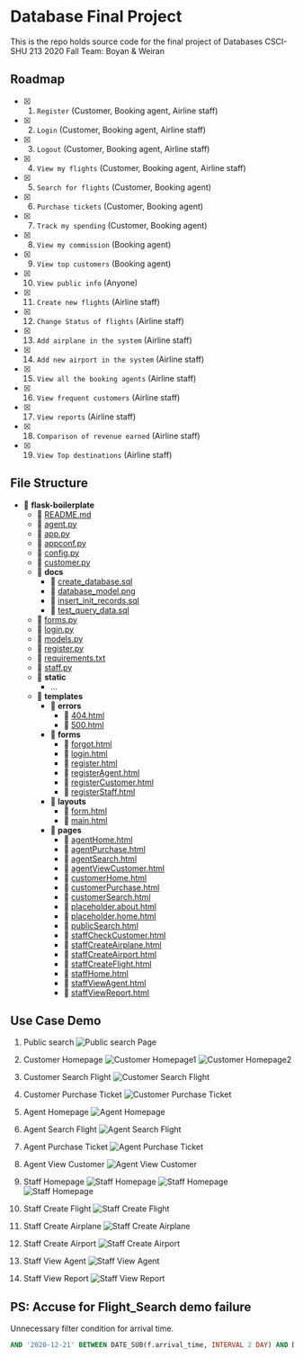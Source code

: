 # Database Final Project
This is the repo holds source code for the final project of Databases CSCI-SHU 213 2020 Fall
Team: Boyan & Weiran
## Roadmap

- [x]  1. `Register` (Customer, Booking agent, Airline staff)
- [x]  2. `Login` (Customer, Booking agent, Airline staff)
- [x]  3. `Logout` (Customer, Booking agent, Airline staff)
- [x]  4. `View my flights` (Customer, Booking agent, Airline staff)
- [x]  5. `Search for flights` (Customer, Booking agent)
- [x]  6. `Purchase tickets` (Customer, Booking agent)
- [x]  7. `Track my spending` (Customer, Booking agent)
- [x]  8. `View my commission` (Booking agent)
- [x]  9. `View top customers` (Booking agent)
- [x]  10. `View public info` (Anyone)
- [x]  11. `Create new flights` (Airline staff)
- [x]  12. `Change Status of flights` (Airline staff)
- [x]  13. `Add airplane in the system` (Airline staff)
- [x]  14. `Add new airport in the system` (Airline staff)
- [x]  15. `View all the booking agents` (Airline staff)
- [x]  16. `View frequent customers` (Airline staff)
- [x]  17. `View reports` (Airline staff)
- [x]  18. `Comparison of revenue earned` (Airline staff)
- [x]  19. `View Top destinations` (Airline staff)

## File Structure
- 📂 __flask\-boilerplate__
   - 📄 [README.md](README.md)
   - 📄 [agent.py](agent.py)
   - 📄 [app.py](app.py)
   - 📄 [appconf.py](appconf.py)
   - 📄 [config.py](config.py)
   - 📄 [customer.py](customer.py)
   - 📂 __docs__
     - 📄 [create\_database.sql](docs/create_database.sql)
     - 📄 [database\_model.png](docs/database_model.png)
     - 📄 [insert\_init\_records.sql](docs/insert_init_records.sql)
     - 📄 [test\_query\_data.sql](docs/test_query_data.sql)
   - 📄 [forms.py](forms.py)
   - 📄 [login.py](login.py)
   - 📄 [models.py](models.py)
   - 📄 [register.py](register.py)
   - 📄 [requirements.txt](requirements.txt)
   - 📄 [staff.py](staff.py)
   - 📂 __static__
     - ...
   - 📂 __templates__
     - 📂 __errors__
       - 📄 [404.html](templates/errors/404.html)
       - 📄 [500.html](templates/errors/500.html)
     - 📂 __forms__
       - 📄 [forgot.html](templates/forms/forgot.html)
       - 📄 [login.html](templates/forms/login.html)
       - 📄 [register.html](templates/forms/register.html)
       - 📄 [registerAgent.html](templates/forms/registerAgent.html)
       - 📄 [registerCustomer.html](templates/forms/registerCustomer.html)
       - 📄 [registerStaff.html](templates/forms/registerStaff.html)
     - 📂 __layouts__
       - 📄 [form.html](templates/layouts/form.html)
       - 📄 [main.html](templates/layouts/main.html)
     - 📂 __pages__
       - 📄 [agentHome.html](templates/pages/agentHome.html)
       - 📄 [agentPurchase.html](templates/pages/agentPurchase.html)
       - 📄 [agentSearch.html](templates/pages/agentSearch.html)
       - 📄 [agentViewCustomer.html](templates/pages/agentViewCustomer.html)
       - 📄 [customerHome.html](templates/pages/customerHome.html)
       - 📄 [customerPurchase.html](templates/pages/customerPurchase.html)
       - 📄 [customerSearch.html](templates/pages/customerSearch.html)
       - 📄 [placeholder.about.html](templates/pages/placeholder.about.html)
       - 📄 [placeholder.home.html](templates/pages/placeholder.home.html)
       - 📄 [publicSearch.html](templates/pages/publicSearch.html)
       - 📄 [staffCheckCustomer.html](templates/pages/staffCheckCustomer.html)
       - 📄 [staffCreateAirplane.html](templates/pages/staffCreateAirplane.html)
       - 📄 [staffCreateAirport.html](templates/pages/staffCreateAirport.html)
       - 📄 [staffCreateFlight.html](templates/pages/staffCreateFlight.html)
       - 📄 [staffHome.html](templates/pages/staffHome.html)
       - 📄 [staffViewAgent.html](templates/pages/staffViewAgent.html)
       - 📄 [staffViewReport.html](templates/pages/staffViewReport.html)


## Use Case Demo
  1. Public search
    ![Public search Page](https://github.com/BoyanXu/database-final-project/blob/main/static/img/public%20search%20page.png?raw=true)
  2. Customer Homepage
    ![Customer Homepage1](https://github.com//BoyanXu/database-final-project/blob/main/static/img/customer%20homepage1.png?raw=true)
    ![Customer Homepage2](https://github.com//BoyanXu/database-final-project/blob/main/static/img/customer%20homepage2.png?raw=true)
  3. Customer Search Flight
  ![Customer Search Flight](https://github.com//BoyanXu/database-final-project/blob/main/static/img/customer%20search%20flight.png?raw=true)
  4. Customer Purchase Ticket
  ![Customer Purchase Ticket](https://github.com//BoyanXu/database-final-project/blob/main/static/img/customer%20purchase%20ticket.png?raw=true)

  5. Agent Homepage
  ![Agent Homepage](https://github.com//BoyanXu/database-final-project/blob/main/static/img/agent%20homepage.png?raw=true)

  6. Agent Search Flight
  ![Agent Search Flight](https://github.com//BoyanXu/database-final-project/blob/main/static/img/agent%20search.png?raw=true)

  7. Agent Purchase Ticket
  ![Agent Purchase Ticket](https://github.com//BoyanXu/database-final-project/blob/main/static/img/agent%20purchase.png?raw=true)

  8. Agent View Customer
  ![Agent View Customer](https://github.com//BoyanXu/database-final-project/blob/main/static/img/agent%20view%20top%20customer.png?raw=true)

  9. Staff Homepage
  ![Staff Homepage](https://github.com//BoyanXu/database-final-project/blob/main/static/img/staff%20homepage1.png?raw=true)
  ![Staff Homepage](https://github.com//BoyanXu/database-final-project/blob/main/static/img/staff%20homepage2.png?raw=true)
  ![Staff Homepage](https://github.com//BoyanXu/database-final-project/blob/main/static/img/staff%20homepage3.png?raw=true)

  10. Staff Create Flight
  ![Staff Create Flight](https://github.com//BoyanXu/database-final-project/blob/main/static/img/staff%20create%20flight.png?raw=true)

  11. Staff Create Airplane
  ![Staff Create Airplane](https://github.com//BoyanXu/database-final-project/blob/main/static/img/staff%20create%20airplane.png?raw=true)

  12. Staff Create Airport
  ![Staff Create Airport](https://github.com//BoyanXu/database-final-project/blob/main/static/img/staff%20create%20airport.png?raw=true)

  13. Staff View Agent
  ![Staff View Agent](https://github.com//BoyanXu/database-final-project/blob/main/static/img/staff%20view%20agent.png?raw=true)

  14. Staff View Report
  ![Staff View Report](https://github.com//BoyanXu/database-final-project/blob/main/static/img/staff%20view%20report.png?raw=true)

## PS: Accuse for Flight_Search demo failure


Unnecessary filter condition for arrival time.
```sql
AND '2020-12-21' BETWEEN DATE_SUB(f.arrival_time, INTERVAL 2 DAY) AND DATE_ADD(f.arrival_time, INTERVAL 2 DAY)

```